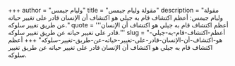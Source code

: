 +++
author = "وليام جيمس"
title = "مقولة وليام جيمس"
description = "مقولة وليام جيمس: أعظم اكتشاف قام به جيلي هو اكتشاف أن الإنسان قادر على تغيير حياته عن طريق تغيير سلوكه."
quote = '''أعظم اكتشاف قام به جيلي هو اكتشاف أن الإنسان قادر على تغيير حياته عن طريق تغيير سلوكه.''' 
slug = "أعظم-اكتشاف-قام-به-جيلي-هو-اكتشاف-أن-الإنسان-قادر-على-تغيير-حياته-عن-طريق-تغيير-سلوكه"
+++
أعظم اكتشاف قام به جيلي هو اكتشاف أن الإنسان قادر على تغيير حياته عن طريق تغيير سلوكه.
